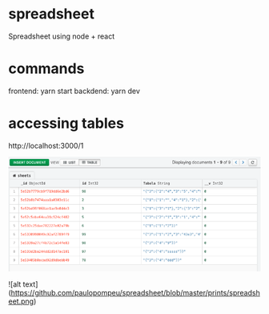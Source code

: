 # spreadsheet
Spreadsheet using node + react

# commands
frontend: yarn start
backdend: yarn dev

# accessing tables
http://localhost:3000/1

![alt text](https://github.com/paulopompeu/spreadsheet/blob/master/prints/mongDB.png)

![alt text] (https://github.com/paulopompeu/spreadsheet/blob/master/prints/spreadsheet.png)